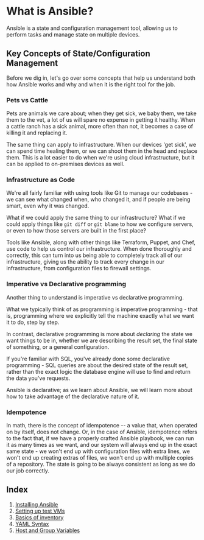 # What is Ansible?
Ansible is a state and configuration management tool, allowing us to perform tasks and manage state on multiple devices.

## Key Concepts of State/Configuration Management
Before we dig in, let's go over some concepts that help us understand both how Ansible works and why and when it is 
the right tool for the job.
### Pets vs Cattle
Pets are animals we care about; when they get sick, we baby them, we take them to the vet, a lot of us will spare no
expense in getting it healthy.  When a cattle ranch has a sick animal, more often than not, it becomes a case of killing
it and replacing it.

The same thing can apply to infrastructure.  When our devices 'get sick', we can spend time healing them, or we can
shoot them in the head and replace them.  This is a lot easier to do when we're using cloud infrastructure, but it can
be applied to on-premises devices as well.

### Infrastructure as Code
We're all fairly familiar with using tools like Git to manage our codebases - we can see what changed when, who changed
it, and if people are being smart, even why it was changed.

What if we could apply the same thing to our infrastructure?  What if we could apply things like `git diff` or `git
blame` to how we configure servers, or even to how those servers are built in the first place?

Tools like Ansible, along with other things like Terraform, Puppet, and Chef, use code to help us control our
infrastructure.  When done thoroughly and correctly, this can turn into us being able to completely track all of our
infrastructure, giving us the ability to track every change in our infrastructure, from configuration files to firewall
settings.

### Imperative vs Declarative programming
Another thing to understand is imperative vs declarative programming.

What we typically think of as programming is imperative programming - that is, programming where we explicitly
tell the machine exactly what we want it to do, step by step.

In contrast, declarative programming is more about *declaring* the state we want things to be in, whether we are
describing the result set, the final state of something, or a general configuration.

If you're familiar with SQL, you've already done some declarative programming - SQL queries are about the desired state
of the result set, rather than the exact logic the database engine will use to find and return the data you've
requests.

Ansible is declarative; as we learn about Ansible, we will learn more about how to take advantage of the declarative
nature of it.

### Idempotence
In math, there is the concept of idempotence -- a value that, when operated on by itself, does not change.  Or, in the
case of Ansible, idempotence refers to the fact that, if we have a properly crafted Ansible playbook, we can run it
as many times as we want, and our system will always end up in the exact same state - we won't end up with
configuration files with extra lines, we won't end up creating extras of files, we won't end up with multiple copies
of a repository.  The state is going to be always consistent as long as we do our job correctly.

## Index
1. [Installing Ansible](01-installing-ansible.md)
1. [Setting up test VMs](02-setting-up-test-vms.md)
1. [Basics of inventory](03-basics-of-inventory.md)
1. [YAML Syntax](04-yaml-syntax.md)
1. [Host and Group Variables](05-host-and-group-vars.md)